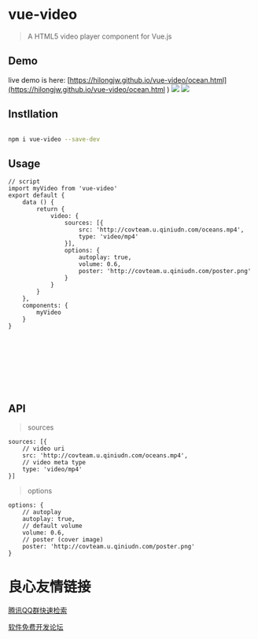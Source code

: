 # vue-video

> A HTML5 video player component for Vue.js

## Demo

live demo is here: [https://hilongjw.github.io/vue-video/ocean.html](https://hilongjw.github.io/vue-video/ocean.html )
![](https://raw.githubusercontent.com/hilongjw/vue-video/master/preview.png)
![](https://raw.githubusercontent.com/hilongjw/vue-video/master/preview2.png)


## Instllation
```bash

npm i vue-video --save-dev

```


## Usage

```
// script
import myVideo from 'vue-video'
export default {
    data () {
        return {
            video: {
                sources: [{
                    src: 'http://covteam.u.qiniudn.com/oceans.mp4',
                    type: 'video/mp4'
                }],
                options: {
                    autoplay: true,
                    volume: 0.6,
                    poster: 'http://covteam.u.qiniudn.com/poster.png'
                }
            }
        }
    },
    components: {
        myVideo
    }
}
```

```html
 
     
         
              
         
     
 
```

## API

> sources

```
sources: [{
    // video uri
    src: 'http://covteam.u.qiniudn.com/oceans.mp4',
    // video meta type
    type: 'video/mp4'
}]

```

> options

```
options: {
    // autoplay
    autoplay: true,
    // default volume
    volume: 0.6,
    // poster (cover image)
    poster: 'http://covteam.u.qiniudn.com/poster.png'
}
```



 # 良心友情链接

[腾讯QQ群快速检索](http://u.720life.cn/s/8cf73f7c)

[软件免费开发论坛](http://u.720life.cn/s/bbb01dc0)